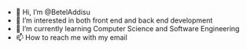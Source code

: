 - 👋 Hi, I’m @BetelAddisu
- 👀 I’m interested in both front end and back end development 
- 🌱 I’m currently learning Computer Science and Software Engineering
- 📫 How to reach me with my email

<!---
BetelAddisu/BetelAddisu is a ✨ special ✨ repository because its `README.md` (this file) appears on your GitHub profile.
You can click the Preview link to take a look at your changes.
--->
